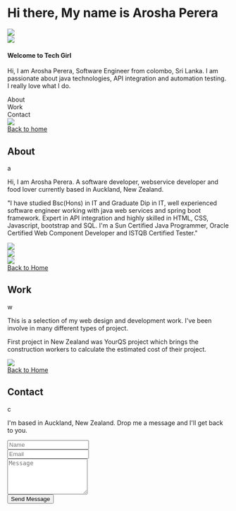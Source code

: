 # Hi there, My name is Arosha Perera
<html lang="en">
    <head>
        <meta charset="utf-8">
        <meta http-equiv="X-UA-Compatible" content="IE=edge">
        <meta name="viewport" content="width=device-width, initial-scale=1">
        <title>Arosha Perera : Home</title>
        <link rel="icon" type="image/icon" href="assets/images/tabicon.ico">
        <link rel="stylesheet" type="text/css" href="">
        <link href="assets/css/bootstrap.min.css" rel="stylesheet">
        <link href="assets/css/bootstrap-theme.min.css" rel="stylesheet">
        <link href="assets/css/font-awesome.min.css" rel="stylesheet">
        <link href="https://fonts.googleapis.com/css?family=Open+Sans:400,400i,600,700,700i" rel="stylesheet">
        <link href="https://fonts.googleapis.com/css?family=Crimson+Text:400,700,700i|Josefin+Sans:700" rel="stylesheet">
        <link href="assets/css/main.css" rel="stylesheet">
        <link rel="icon" href="assets/images/logo.png">
        <link rel="stylesheet" href="https://cdnjs.cloudflare.com/ajax/libs/animate.css/3.5.2/animate.min.css">
    </head>
    <body>
        <div id="index">                                           <!-- Index starts here -->
            <div class="container main">
                <div class="row home">
                    <div id = "index_left" class="col-md-6 left">
                        <img class="img-responsive img-rabbit" src="assets/images/home.jpg">
                    </div>
                    <div id = "index_right" class="col-md-6 text-center right">
                        <div class="logo">
                            <img src="assets/images/logo.png">
                            <h4>Welcome to Tech Girl</h4>
                        </div>
                        <p class="home-description">
                            Hi, I am Arosha Perera, Software Engineer from colombo, Sri Lanka. I am passionate about java technologies, API integration and automation testing. I really love what I do.
                        </p>
                        <div class="btn-group-vertical custom_btn animated slideinright">
                            <div id="about" class="btn btn-rabbit">About</div>
                            <div id="work" class="btn btn-rabbit">Work</div>
                            <div id="contact" class="btn btn-rabbit">Contact</div>
                        </div>      
                        <div class="social">
							<a href="https://www.instagram.com/janithriarosha/" target="_blank"><i class="fa fa-instagram" aria-hidden="true"></i></a>
                            <a href="https://twitter.com/janithriarosha" target="_blank"><i class="fa fa-twitter" aria-hidden="true"></i></a>
                            <a href="https://www.linkedin.com/in/janiarrow/" target="_blank"><i class="fa fa-linkedin" aria-hidden="true"></i></a>
                        </div>
                    </div>
                </div>
            </div>
        </div>                         
        <div id="about_scroll" class="pages ">      
            <div class="container main">
                <div class="row">
                    <div class="col-md-6 left" id="about_left">
                        <img class="img-responsive img-rabbit" src="assets/images/about.jpg">
                    </div>
                    <div class="col-md-6 right" id="about_right">
                        <a href="#index" class="btn btn-rabbit back"> <i class="fa fa-angle-left" aria-hidden="true"></i> Back to home </a>
                        <div id="watermark">
                            <h2 class="page-title" text-center>About</h2>
                            <div class="marker">a</div>
                        </div>
                        <p class='subtitle'>Hi, I am Arosha Perera. A software developer, webservice developer and food lover currently based in Auckland, New Zealand.
                        </p>
                        <p class="info">"I have studied Bsc(Hons) in IT and Graduate Dip in IT, well experienced software engineer working with java web services and spring boot framework. Expert in API integration and highly skilled in HTML, CSS, Javascript, bootstrap and SQL. I'm a Sun Certified Java Programmer, Oracle Certified Web Component Developer and ISTQB Certified Tester."</p>  
                    </div>
                </div>
            </div>            
        </div>                                                                
        <div id="work_scroll" class="pages">                                  <!-- Work starts here -->
            <div class="container main">
                <div class="row">
                    <div class="col-md-6" id="work_left">
                        <div id="owl-demo" class="owl-carousel owl-theme">
                            <div class="item"><img class="img-responsive img-rabbit" src="assets/images/work.jpg"></div>
                            <div class="item"><img class="img-responsive img-rabbit" src="assets/images/home.jpg"></div>
                            <div class="item"><img class="img-responsive img-rabbit" src="assets/images/contact.jpg"></div>
                        </div>
                    </div>
                    <div class="col-md-6" id="work_right">
                        <a href="#index" class="btn btn-rabbit back"> <i class="fa fa-angle-left" aria-hidden="true"></i> Back to Home </a>
                        <div id="watermark">
                            <h2 class="page-title" text-center>Work</h2>
                            <div class="marker">w</div>
                        </div>
                        <p class='subtitle'>This is a selection of my web design and development work. I've been involve in many different types of project.
                        </p>
                        <p class="info">First project in New Zealand was YourQS project which brings the construction workers to calculate the estimated cost of their project.</p>
                    </div>
                </div>
            </div>    
        </div>           
        <div id="contact_scroll" class="pages">                             <!-- Contact starts here -->
            <div class="container main">
                <div class="row">
                    <div class="col-md-6 left" id="contact_left">
                        <img class="img-responsive img-rabbit" src="assets/images/contact.jpg">
                    </div>
                    <div class="col-md-6 right" id="contact_right">
                        <a href="#index" class="btn btn-rabbit back"> <i class="fa fa-angle-left" aria-hidden="true"></i> Back to Home </a>
                        <div id="watermark">
                            <h2 class="page-title" text-center>Contact</h2>
                            <div class="marker">c</div>
                        </div>
                        <p class='subtitle'>I'm based in Auckland, New Zealand. Drop me a message and I'll get back to you.
                        </p>
                        <!-- form -->
                        <form class="form_edit"> 
                            <div class="form-group">
                                <input type="name" class="form-control" id="exampleInputName" placeholder="Name">
                            </div>
                            <div class="form-group">
                            <input type="email" class="form-control" id="exampleInputEmail1" placeholder="Email">
                            </div>
                            <div class="form-group">
                            <textarea class="form-control" rows="5" placeholder="Message"></textarea>
                            </div>
                            <button type="submit" class="btn btn-rabbit submit">Send Message</button>
                        </form>
                    </div>
                </div>
            </div>
            <footer class="text-center">
                <div class="container bottom">
                    <div class="row">
                        <div class="col-sm-12">
                        </div>
                    </div>
                </div>
            </footer>
        </div>                                                              <!-- Contact ends here -->
        <script src="https://ajax.googleapis.com/ajax/libs/jquery/3.1.1/jquery.min.js"></script>
        <script src="assets/js/bootstrap.min.js"></script>
        <script src="assets/js/script.js"></script>
    </body>
</html>
